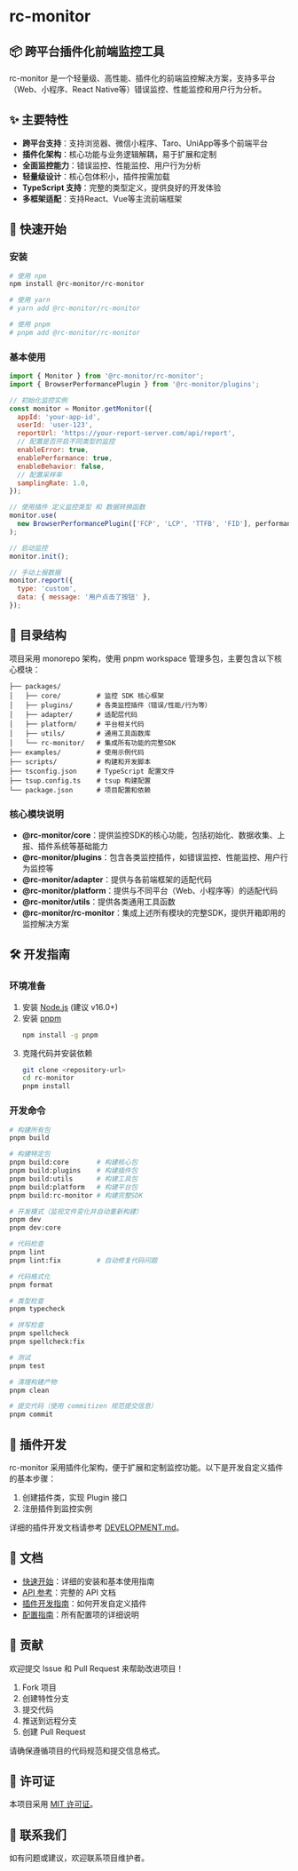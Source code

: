 # rc-monitor

## 📦 跨平台插件化前端监控工具

rc-monitor 是一个轻量级、高性能、插件化的前端监控解决方案，支持多平台（Web、小程序、React Native等）错误监控、性能监控和用户行为分析。

## ✨ 主要特性

- **跨平台支持**：支持浏览器、微信小程序、Taro、UniApp等多个前端平台
- **插件化架构**：核心功能与业务逻辑解耦，易于扩展和定制
- **全面监控能力**：错误监控、性能监控、用户行为分析
- **轻量级设计**：核心包体积小，插件按需加载
- **TypeScript 支持**：完整的类型定义，提供良好的开发体验
- **多框架适配**：支持React、Vue等主流前端框架

## 🚀 快速开始

### 安装

```bash
# 使用 npm
npm install @rc-monitor/rc-monitor

# 使用 yarn
# yarn add @rc-monitor/rc-monitor

# 使用 pnpm
# pnpm add @rc-monitor/rc-monitor
```

### 基本使用

```javascript
import { Monitor } from '@rc-monitor/rc-monitor';
import { BrowserPerformancePlugin } from '@rc-monitor/plugins';

// 初始化监控实例
const monitor = Monitor.getMonitor({
  appId: 'your-app-id',
  userId: 'user-123',
  reportUrl: 'https://your-report-server.com/api/report',
  // 配置是否开启不同类型的监控
  enableError: true,
  enablePerformance: true,
  enableBehavior: false,
  // 配置采样率
  samplingRate: 1.0,
});

// 使用插件 定义监控类型 和 数据转换函数
monitor.use(
  new BrowserPerformancePlugin(['FCP', 'LCP', 'TTFB', 'FID'], performanceData => transform(data))
);

// 启动监控
monitor.init();

// 手动上报数据
monitor.report({
  type: 'custom',
  data: { message: '用户点击了按钮' },
});
```

## 📁 目录结构

项目采用 monorepo 架构，使用 pnpm workspace 管理多包，主要包含以下核心模块：

```
├── packages/
│   ├── core/         # 监控 SDK 核心框架
│   ├── plugins/      # 各类监控插件（错误/性能/行为等）
│   ├── adapter/      # 适配层代码
│   ├── platform/     # 平台相关代码
│   ├── utils/        # 通用工具函数库
│   └── rc-monitor/   # 集成所有功能的完整SDK
├── examples/         # 使用示例代码
├── scripts/          # 构建和开发脚本
├── tsconfig.json     # TypeScript 配置文件
├── tsup.config.ts    # tsup 构建配置
└── package.json      # 项目配置和依赖
```

### 核心模块说明

- **@rc-monitor/core**：提供监控SDK的核心功能，包括初始化、数据收集、上报、插件系统等基础能力
- **@rc-monitor/plugins**：包含各类监控插件，如错误监控、性能监控、用户行为监控等
- **@rc-monitor/adapter**：提供与各前端框架的适配代码
- **@rc-monitor/platform**：提供与不同平台（Web、小程序等）的适配代码
- **@rc-monitor/utils**：提供各类通用工具函数
- **@rc-monitor/rc-monitor**：集成上述所有模块的完整SDK，提供开箱即用的监控解决方案

## 🛠️ 开发指南

### 环境准备

1. 安装 [Node.js](https://nodejs.org/) (建议 v16.0+)
2. 安装 [pnpm](https://pnpm.io/)
   ```bash
   npm install -g pnpm
   ```
3. 克隆代码并安装依赖
   ```bash
   git clone <repository-url>
   cd rc-monitor
   pnpm install
   ```

### 开发命令

```bash
# 构建所有包
pnpm build

# 构建特定包
pnpm build:core       # 构建核心包
pnpm build:plugins    # 构建插件包
pnpm build:utils      # 构建工具包
pnpm build:platform   # 构建平台包
pnpm build:rc-monitor # 构建完整SDK

# 开发模式（监视文件变化并自动重新构建）
pnpm dev
pnpm dev:core

# 代码检查
pnpm lint
pnpm lint:fix         # 自动修复代码问题

# 代码格式化
pnpm format

# 类型检查
pnpm typecheck

# 拼写检查
pnpm spellcheck
pnpm spellcheck:fix

# 测试
pnpm test

# 清理构建产物
pnpm clean

# 提交代码（使用 commitizen 规范提交信息）
pnpm commit
```

## 📝 插件开发

rc-monitor 采用插件化架构，便于扩展和定制监控功能。以下是开发自定义插件的基本步骤：

1. 创建插件类，实现 Plugin 接口
2. 注册插件到监控实例

详细的插件开发文档请参考 [DEVELOPMENT.md](DEVELOPMENT.md)。

## 📖 文档

- [快速开始](docs/GETTING-STARTED.md)：详细的安装和基本使用指南
- [API 参考](docs/API.md)：完整的 API 文档
- [插件开发指南](DEVELOPMENT.md)：如何开发自定义插件
- [配置指南](docs/CONFIGURATION.md)：所有配置项的详细说明

## 🤝 贡献

欢迎提交 Issue 和 Pull Request 来帮助改进项目！

1. Fork 项目
2. 创建特性分支
3. 提交代码
4. 推送到远程分支
5. 创建 Pull Request

请确保遵循项目的代码规范和提交信息格式。

## 📄 许可证

本项目采用 [MIT 许可证](LICENSE)。

## 📧 联系我们

如有问题或建议，欢迎联系项目维护者。
